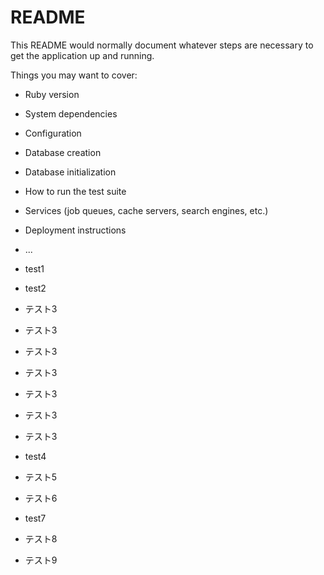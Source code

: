 # README

This README would normally document whatever steps are necessary to get the
application up and running.

Things you may want to cover:

* Ruby version

* System dependencies

* Configuration

* Database creation

* Database initialization

* How to run the test suite

* Services (job queues, cache servers, search engines, etc.)

* Deployment instructions

* ...

* test1

* test2

* テスト3
* テスト3
* テスト3
* テスト3
* テスト3
* テスト3
* テスト3

* test4

* テスト5

* テスト6

* test7

* テスト8

* テスト9
